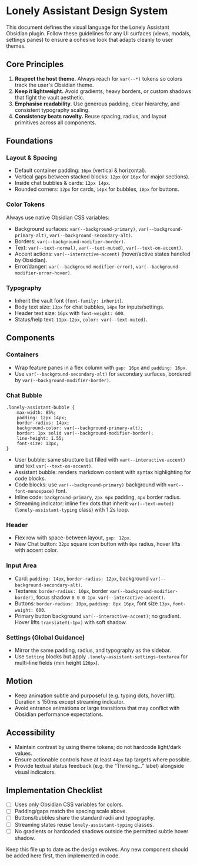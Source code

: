 # Lonely Assistant Design System

This document defines the visual language for the Lonely Assistant Obsidian plugin. Follow these guidelines for any UI surfaces (views, modals, settings panes) to ensure a cohesive look that adapts cleanly to user themes.

## Core Principles

1. **Respect the host theme.** Always reach for `var(--*)` tokens so colors track the user's Obsidian theme.
2. **Keep it lightweight.** Avoid gradients, heavy borders, or custom shadows that fight the vault aesthetic.
3. **Emphasise readability.** Use generous padding, clear hierarchy, and consistent typography scaling.
4. **Consistency beats novelty.** Reuse spacing, radius, and layout primitives across all components.

## Foundations

### Layout & Spacing
- Default container padding: `16px` (vertical & horizontal).
- Vertical gaps between stacked blocks: `12px` (or `16px` for major sections).
- Inside chat bubbles & cards: `12px 14px`.
- Rounded corners: `12px` for cards, `14px` for bubbles, `10px` for buttons.

### Color Tokens
Always use native Obsidian CSS variables:
- Background surfaces: `var(--background-primary)`, `var(--background-primary-alt)`, `var(--background-secondary-alt)`.
- Borders: `var(--background-modifier-border)`.
- Text: `var(--text-normal)`, `var(--text-muted)`, `var(--text-on-accent)`.
- Accent actions: `var(--interactive-accent)` (hover/active states handled by Obsidian).
- Error/danger: `var(--background-modifier-error)`, `var(--background-modifier-error-hover)`.

### Typography
- Inherit the vault font (`font-family: inherit`).
- Body text size: `13px` for chat bubbles, `14px` for inputs/settings.
- Header text size: `16px` with `font-weight: 600`.
- Status/help text: `11px–12px`, `color: var(--text-muted)`.

## Components

### Containers
- Wrap feature panes in a flex column with `gap: 16px` and `padding: 16px`.
- Use `var(--background-secondary-alt)` for secondary surfaces, bordered by `var(--background-modifier-border)`.

### Chat Bubble
```
.lonely-assistant-bubble {
    max-width: 85%;
    padding: 12px 14px;
    border-radius: 14px;
    background-color: var(--background-primary-alt);
    border: 1px solid var(--background-modifier-border);
    line-height: 1.55;
    font-size: 13px;
}
```
- User bubble: same structure but filled with `var(--interactive-accent)` and text `var(--text-on-accent)`.
- Assistant bubble: renders markdown content with syntax highlighting for code blocks.
- Code blocks: use `var(--background-primary)` background with `var(--font-monospace)` font.
- Inline code: `background-primary`, `2px 6px` padding, `4px` border radius.
- Streaming indicator: inline flex dots that inherit `var(--text-muted)` (`lonely-assistant-typing` class) with 1.2s loop.

### Header
- Flex row with space-between layout, `gap: 12px`.
- New Chat button: `32px` square icon button with `8px` radius, hover lifts with accent color.

### Input Area
- Card: `padding: 14px`, `border-radius: 12px`, background `var(--background-secondary-alt)`.
- Textarea: `border-radius: 10px`, border `var(--background-modifier-border)`, focus shadow `0 0 0 1px var(--interactive-accent)`.
- Buttons: `border-radius: 10px`, `padding: 8px 16px`, font size `13px`, `font-weight: 600`.
- Primary button background `var(--interactive-accent)`; no gradient. Hover lifts `translateY(-1px)` with soft shadow.

### Settings (Global Guidance)
- Mirror the same padding, radius, and typography as the sidebar.
- Use `Setting` blocks but apply `.lonely-assistant-settings-textarea` for multi-line fields (min height `120px`).

## Motion
- Keep animation subtle and purposeful (e.g. typing dots, hover lift). Duration ≤ 150ms except streaming indicator.
- Avoid entrance animations or large transitions that may conflict with Obsidian performance expectations.

## Accessibility
- Maintain contrast by using theme tokens; do not hardcode light/dark values.
- Ensure actionable controls have at least `44px` tap targets where possible.
- Provide textual status feedback (e.g. the “Thinking…” label) alongside visual indicators.

## Implementation Checklist
- [ ] Uses only Obsidian CSS variables for colors.
- [ ] Padding/gaps match the spacing scale above.
- [ ] Buttons/bubbles share the standard radii and typography.
- [ ] Streaming states reuse `lonely-assistant-typing` classes.
- [ ] No gradients or hardcoded shadows outside the permitted subtle hover shadow.

Keep this file up to date as the design evolves. Any new component should be added here first, then implemented in code.
